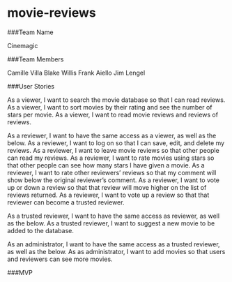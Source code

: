 # movie-reviews

###Team Name

Cinemagic


###Team Members

Camille Villa
Blake Willis
Frank Aiello
Jim Lengel


###User Stories

As a viewer, I want to search the movie database so that I can read reviews.
As a viewer, I want to sort movies by their rating and see the number of stars per movie.
As a viewer, I want to read movie reviews and reviews of reviews.

As a reviewer, I want to have the same access as a viewer, as well as the below.
As a reviewer, I want to log on so that I can save, edit, and delete my reviews.
As a reviewer, I want to leave movie reviews so that other people can read my reviews.
As a reviewer, I want to rate movies using stars so that other people can see how many stars I have given a movie.
As a reviewer, I want to rate other reviewers’ reviews so that my comment will show below the original reviewer’s comment.
As a reviewer, I want to vote up or down a review so that that review will move higher on the list of reviews returned.
As a reviewer, I want to vote up a review so that that reviewer can become a trusted reviewer.

As a trusted reviewer, I want to have the same access as reviewer, as well as the below.
As a trusted reviewer, I want to suggest a new movie to be added to the database.

As an administrator, I want to have the same access as a trusted reviewer, as well as the below.
As as administrator, I want to add movies so that users and reviewers can see more movies.


###MVP

